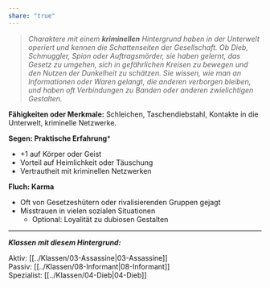 ```yaml
---
share: "true"
---
```

> *Charaktere mit einem **kriminellen** Hintergrund haben in der Unterwelt operiert und kennen die Schattenseiten der Gesellschaft. Ob Dieb, Schmuggler, Spion oder Auftragsmörder, sie haben gelernt, das Gesetz zu umgehen, sich in gefährlichen Kreisen zu bewegen und den Nutzen der Dunkelheit zu schätzen. Sie wissen, wie man an Informationen oder Waren gelangt, die anderen verborgen bleiben, und haben oft Verbindungen zu Banden oder anderen zwielichtigen Gestalten.*  
  
**Fähigkeiten oder Merkmale:** Schleichen, Taschendiebstahl, Kontakte in die Unterwelt, kriminelle Netzwerke.  
  
**Segen: Praktische Erfahrung***  
  
- +1 auf Körper oder Geist  
- Vorteil auf Heimlichkeit oder Täuschung  
- Vertrautheit mit kriminellen Netzwerken  
  
**Fluch: Karma**  
  
- Oft von Gesetzeshütern oder rivalisierenden Gruppen gejagt  
- Misstrauen in vielen sozialen Situationen  
	- Optional: Loyalität zu dubiosen Gestalten  
  
---  
  
***Klassen mit diesem Hintergrund:***  
  
Aktiv: [[../Klassen/03-Assassine|03-Assassine]]  
Passiv: [[../Klassen/08-Informant|08-Informant]]  
Spezialist: [[../Klassen/04-Dieb|04-Dieb]]